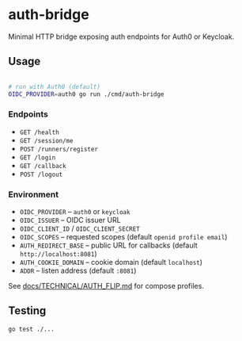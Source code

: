 # auth-bridge

Minimal HTTP bridge exposing auth endpoints for Auth0 or Keycloak.

## Usage
```bash

# run with Auth0 (default)
OIDC_PROVIDER=auth0 go run ./cmd/auth-bridge
```

### Endpoints
- `GET /health`
- `GET /session/me`
- `POST /runners/register`
- `GET /login`
- `GET /callback`
- `POST /logout`

### Environment
- `OIDC_PROVIDER` – `auth0` or `keycloak`
- `OIDC_ISSUER` – OIDC issuer URL
- `OIDC_CLIENT_ID` / `OIDC_CLIENT_SECRET`
- `OIDC_SCOPES` – requested scopes (default `openid profile email`)
- `AUTH_REDIRECT_BASE` – public URL for callbacks (default `http://localhost:8081`)
- `AUTH_COOKIE_DOMAIN` – cookie domain (default `localhost`)
- `ADDR` – listen address (default `:8081`)

See [docs/TECHNICAL/AUTH_FLIP.md](../../docs/TECHNICAL/AUTH_FLIP.md) for compose profiles.

## Testing
```bash
go test ./...
```
